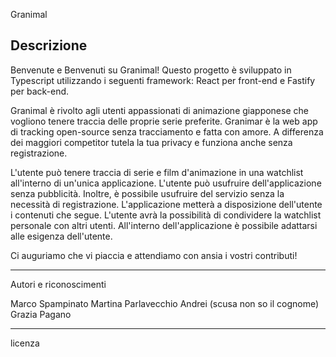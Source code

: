 Granimal

Descrizione
-------------------------------------------------------------------

Benvenute e Benvenuti su Granimal!
Questo progetto è sviluppato in Typescript utilizzando i seguenti framework: React per front-end e Fastify per back-end. 


Granimal è rivolto agli utenti appassionati di animazione giapponese che vogliono tenere traccia delle proprie serie preferite.
Granimar è la web app di tracking open-source senza tracciamento e fatta con amore.
A differenza dei maggiori competitor tutela la tua privacy e funziona anche senza registrazione.

L'utente può tenere traccia di serie e film d'animazione in una watchlist all'interno di un'unica applicazione. L'utente può usufruire dell'applicazione senza pubblicità. Inoltre, è possibile usufruire del servizio senza la necessità di registrazione. 
L'applicazione metterà a disposizione dell'utente i contenuti che segue. L'utente avrà la possibilità di condividere la watchlist personale con altri utenti. 
All'interno dell'applicazione è possibile adattarsi alle esigenza dell'utente.

Ci auguriamo che vi piaccia e attendiamo con ansia i vostri contributi!

----------------------------------------------------------------
Autori e riconoscimenti

Marco Spampinato
Martina Parlavecchio
Andrei (scusa non so il cognome)
Grazia Pagano

--------------------------------------------------------------------------
licenza